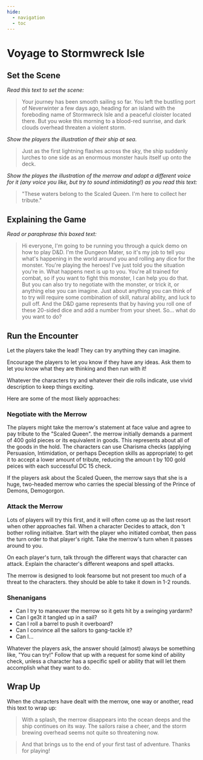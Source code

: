 ```yaml
---
hide:
  - navigation
  - toc
---
```


# Voyage to Stormwreck Isle

## Set the Scene

*Read this text to set the scene:*
    
> Your journey has been smooth sailing so far. You left the bustling port of Neverwinter a few days ago, heading for an island with the foreboding name of Stormwreck Isle and a peaceful cloister located there. But you woke this morning to a blood-red sunrise, and dark clouds overhead threaten a violent storm.

*Show the players the illustration of their ship at sea.*

> Just as the first lightning flashes across the sky, the ship suddenly lurches to one side as an enormous monster hauls itself up onto the deck.

*Show the playes the illustration of the merrow and adopt a different voice for it (any voice you like, but try to sound intimidating!) as you read this text:*

> "These waters belong to the Scaled Queen. I'm here to collect her tribute."

## Explaining the Game

*Read or paraphrase this boxed text:*

> Hi everyone, I'm going to be running you through a quick demo on how to play D&D. I'm the Dungeon Mater, so it's my job to tell you what's happening in the world around you and rolling any dice for the monster. You're playing the heroes!
> I've just told you the situation you're in. What happens next is up to you. You're all trained for combat, so if you want to fight this monster, I can help you do that. But you can also try to negotiate with the monster, or trick it, or anything else you can imagine.
> Just about anything you can think of to try will require some combination of skill, natural ability, and luck to pull off. And the D&D game represents that by having you roll one of these 20-sided dice and add a number from your sheet. So... what do you want to do?
	
## Run the Encounter

Let the players take the lead! They can try anything they can imagine. 

Encourage the players to let you know if they have any ideas. Ask them to let you know what they are thinking and then run with it!

Whatever the characters try and whatever their die rolls indicate, use vivid description to keep things exciting.

Here are some of the most likely approaches:

### Negotiate with the Merrow

The players might take the merrow's statement at face value and agree to pay tribute to the "Scaled Queen". the merrow initially demands a parment of 400 gold pieces or its equivalent in goods. This represents about all of the goods in the hold. The characters can use Charisma checks (applying Persuasion, Intimidation, or perhaps Deception skills as appropriate) to get it to accept a lower amount of tribute, reducing the amoun t by 100 gold peices with each successful DC 15 check.

If the players ask about the Scaled Queen, the merrow says that she is a huge, two-headed merrow who carries the special blessing of the Prince of Demons, Demogorgon.

### Attack the Merrow

Lots of players will try this first, and it will often come up as the last resort when other approaches fail. When a character Decides to attack, don 't bother rolling initiaitve. Start with the player who initiated combat, then pass the turn order to that player's right. Take the merrow's turn when it passes around to you.

On each player's turn, talk through the different ways that character can attack. Explain the character's different weapons and spell attacks.

The merrow is designed to look fearsome but not present too much of a threat to the characters. they should be able to take it down in 1-2 rounds.

### Shenanigans

- Can I try to maneuver the merrow so it gets hit by a swinging yardarm?
- Can I ge3t it tangled up in a sail?
- Can I roll a barrel to push it overboard?
- Can I convince all the sailors to gang-tackle it?
- Can I...

Whatever the players ask, the answer should (almost) always be something like, "You can try!" Follow that up with a request for some kind of ability check, unless a character has a specific spell or ability that will let them accomplish what they want to do.

## Wrap Up

When the characters have dealt with the merrow, one way or another, read this text to wrap up:

> With a splash, the merrow disappears into the ocean deeps and the ship continues on its way. The sailors raise a cheer, and the storm brewing overhead seems not quite so threatening now.

> And that brings us to the end of your first tast of adventure. Thanks for playing!
